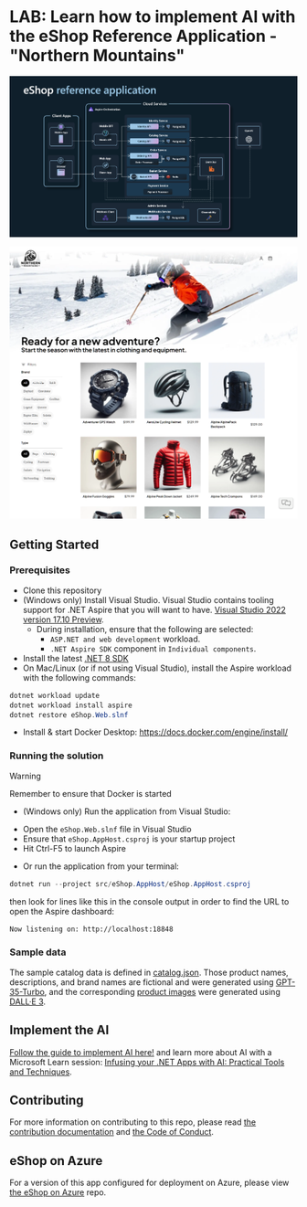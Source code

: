 # LAB: Learn how to implement AI with the eShop Reference Application - "Northern Mountains"
![eShop Reference Application architecture diagram](/img/eshop_architecture.png)

![eShop homepage screenshot](/img/eshop_homepage.png)

## Getting Started

### Prerequisites

- Clone this repository
- (Windows only) Install Visual Studio. Visual Studio contains tooling support for .NET Aspire that you will want to have. [Visual Studio 2022 version 17.10 Preview](https://visualstudio.microsoft.com/vs/preview/).
  - During installation, ensure that the following are selected:
    - `ASP.NET and web development` workload.
    - `.NET Aspire SDK` component in `Individual components`.
- Install the latest [.NET 8 SDK](https://github.com/dotnet/installer#installers-and-binaries)
- On Mac/Linux (or if not using Visual Studio), install the Aspire workload with the following commands:

```powershell
dotnet workload update
dotnet workload install aspire
dotnet restore eShop.Web.slnf
```

- Install & start Docker Desktop: https://docs.docker.com/engine/install/

### Running the solution

> [!WARNING]
> Remember to ensure that Docker is started

- (Windows only) Run the application from Visual Studio:

* Open the `eShop.Web.slnf` file in Visual Studio
* Ensure that `eShop.AppHost.csproj` is your startup project
* Hit Ctrl-F5 to launch Aspire

- Or run the application from your terminal:

```powershell
dotnet run --project src/eShop.AppHost/eShop.AppHost.csproj
```

then look for lines like this in the console output in order to find the URL to open the Aspire dashboard:

```sh
Now listening on: http://localhost:18848
```

### Sample data

The sample catalog data is defined in [catalog.json](https://github.com/dotnet/eShop/blob/main/src/Catalog.API/Setup/catalog.json). Those product names, descriptions, and brand names are fictional and were generated using [GPT-35-Turbo](https://learn.microsoft.com/en-us/azure/ai-services/openai/how-to/chatgpt), and the corresponding [product images](https://github.com/dotnet/eShop/tree/main/src/Catalog.API/Pics) were generated using [DALL·E 3](https://openai.com/dall-e-3).

## Implement the AI

[Follow the guide to implement AI here!](../main/docs/ai-lab/README.md) and learn more about AI with a Microsoft Learn session: [Infusing your .NET Apps with AI: Practical Tools and Techniques](https://build.microsoft.com/sessions/4bf46250-6959-4df4-957f-b355e723c5c6).

## Contributing

For more information on contributing to this repo, please read [the contribution documentation](./CONTRIBUTING.md) and [the Code of Conduct](CODE-OF-CONDUCT.md).

## eShop on Azure

For a version of this app configured for deployment on Azure, please view [the eShop on Azure](https://github.com/Azure-Samples/eShopOnAzure) repo.
